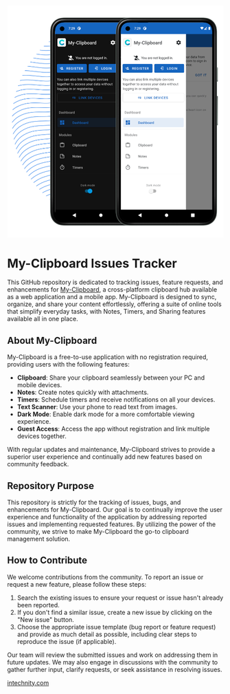 ![Screenshot](./phone_screenshot.png)

# My-Clipboard Issues Tracker

This GitHub repository is dedicated to tracking issues, feature requests, and enhancements for [My-Clipboard](https://my-clipboard.com), a cross-platform clipboard hub available as a web application and a mobile app. My-Clipboard is designed to sync, organize, and share your content effortlessly, offering a suite of online tools that simplify everyday tasks, with Notes, Timers, and Sharing features available all in one place.

## About My-Clipboard

My-Clipboard is a free-to-use application with no registration required, providing users with the following features:

- **Clipboard**: Share your clipboard seamlessly between your PC and mobile devices.
- **Notes**: Create notes quickly with attachments.
- **Timers**: Schedule timers and receive notifications on all your devices.
- **Text Scanner**: Use your phone to read text from images.
- **Dark Mode**: Enable dark mode for a more comfortable viewing experience.
- **Guest Access**: Access the app without registration and link multiple devices together.

With regular updates and maintenance, My-Clipboard strives to provide a superior user experience and continually add new features based on community feedback.

## Repository Purpose

This repository is strictly for the tracking of issues, bugs, and enhancements for My-Clipboard. Our goal is to continually improve the user experience and functionality of the application by addressing reported issues and implementing requested features. By utilizing the power of the community, we strive to make My-Clipboard the go-to clipboard management solution.

## How to Contribute

We welcome contributions from the community. To report an issue or request a new feature, please follow these steps:

1. Search the existing issues to ensure your request or issue hasn't already been reported.
2. If you don't find a similar issue, create a new issue by clicking on the "New issue" button.
3. Choose the appropriate issue template (bug report or feature request) and provide as much detail as possible, including clear steps to reproduce the issue (if applicable).

Our team will review the submitted issues and work on addressing them in future updates. We may also engage in discussions with the community to gather further input, clarify requests, or seek assistance in resolving issues.

[intechnity.com](https://www.intechnity.com)